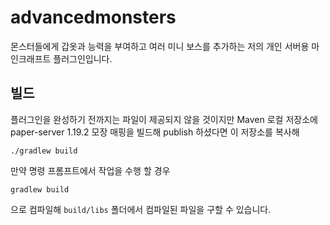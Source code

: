# advancedmonsters

몬스터들에게 갑옷과 능력을 부여하고 여러 미니 보스를 추가하는 저의 개인 서버용 마인크래프트 플러그인입니다.

## 빌드

플러그인을 완성하기 전까지는 파일이 제공되지 않을 것이지만
Maven 로컬 저장소에 paper-server 1.19.2 모장 매핑을 빌드해 publish 하셨다면
이 저장소를 복사해 

    ./gradlew build

만약 명령 프롬프트에서 작업을 수행 할 경우

    gradlew build

으로 컴파일해 `build/libs` 폴더에서 컴파일된 파일을 구할 수 있습니다.




